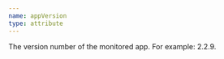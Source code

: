 ```yaml
---
name: appVersion
type: attribute
---
```


The version number of the monitored app. For example: 2.2.9.
